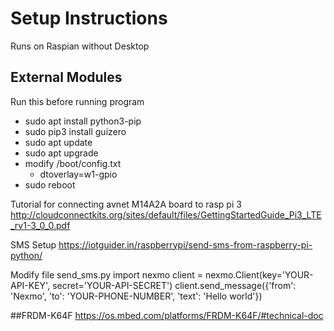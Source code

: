 # Setup Instructions
Runs on Raspian without Desktop

## External Modules
Run this before running program
- sudo apt install python3-pip
- sudo pip3 install guizero
- sudo apt update
- sudo apt upgrade
- modify /boot/config.txt
	- dtoverlay=w1-gpio
- sudo reboot

Tutorial for connecting avnet M14A2A board to rasp pi 3
http://cloudconnectkits.org/sites/default/files/GettingStartedGuide_Pi3_LTE_rv1-3_0_0.pdf




SMS Setup
https://iotguider.in/raspberrypi/send-sms-from-raspberry-pi-python/

Modify file send_sms.py
import nexmo
client = nexmo.Client(key='YOUR-API-KEY', secret='YOUR-API-SECRET')
client.send_message({'from': 'Nexmo', 'to': 'YOUR-PHONE-NUMBER', 'text': 'Hello world'})






##FRDM-K64F
https://os.mbed.com/platforms/FRDM-K64F/#technical-doc
